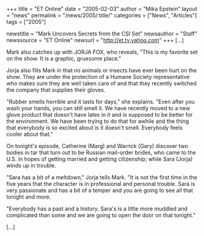 +++
title = "ET Online"
date = "2005-02-03"
author = "Mika Epstein"
layout = "news"
permalink = "/news/2005/:title/"
categories = ["News", "Articles"]
tags = ["2005"]

newstitle = "Mark Uncovers Secrets from the CSI Set"
newsauthor = "Staff"
newssource = "ET Online"
newsurl = "http://et.tv.yahoo.com"
+++
[...]

Mark also catches up with JORJA FOX, who reveals, "This is my favorite set on the show. It is a graphic, gruesome place."

Jorja also fills Mark in that no animals or insects have ever been hurt on the show. They are under the protection of a Humane Society representative who makes sure they are well taken care of and that they recently switched the company that supplies their gloves.

"Rubber smells horrible and it lasts for days," she explains. "Even after you wash your hands, you can still smell it. We have recently moved to a new glove product that doesn't have latex in it and is supposed to be better for the environment. We have been trying to do that for awhile and the thing that everybody is so excited about is it doesn't smell. Everybody feels cooler about that."

On tonight's episode, Catherine (Marg) and Warrick (Gary) discover two bodies in tar that turn out to be Russian mail-order brides, who came to the U.S. in hopes of getting married and getting citizenship; while Sara (Jorja) winds up in trouble.

"Sara has a bit of a meltdown," Jorja tells Mark. "It is not the first time in the five years that the character is in professional and personal trouble. Sara is very passionate and has a bit of a temper and you are going to see all that tonight and more.

"Everybody has a past and a history. Sara's is a little more muddled and complicated than some and we are going to open the door on that tonight."

[...]

